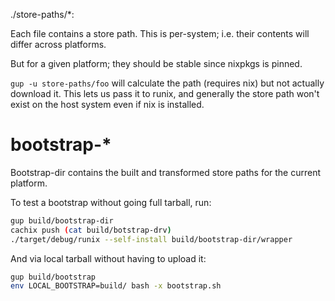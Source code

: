 ./store-paths/*:

Each file contains a store path. This is per-system; i.e. their contents will differ across platforms.

But for a given platform; they should be stable since nixpkgs is pinned.

`gup -u store-paths/foo` will calculate the path (requires nix) but not actually download it. This lets us pass it to runix, and generally the store path won't exist on the host system even if nix is installed.

# bootstrap-*

Bootstrap-dir contains the built and transformed store paths for the current platform.

To test a bootstrap without going full tarball, run:

```bash
gup build/bootstrap-dir
cachix push (cat build/botstrap-drv)
./target/debug/runix --self-install build/bootstrap-dir/wrapper
```

And via local tarball without having to upload it:

```bash
gup build/bootstrap
env LOCAL_BOOTSTRAP=build/ bash -x bootstrap.sh
```
